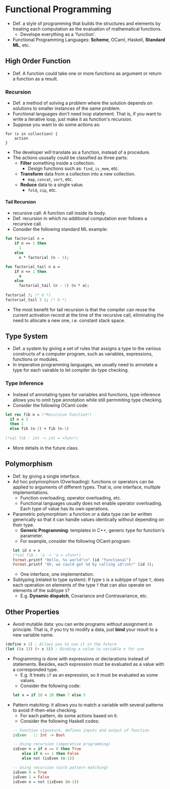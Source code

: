 # Functional Programming
- Def. a style of programming that builds the structures and elements by treating each computation as the evaluation of mathematical functions.
	- Develope everything as a 'function'.
- Functional Programming Languages: **Scheme**, OCaml, Haskell, **Standard ML**, etc.

## High Order Function
- Def. A function could take one or more functions as argument or return a function as a result.
### Recursion
- Def. a method of solving a problem where the solution depends on solutions to smaller instances of the same problem.
- Functional languages don't need loop statement. That is, if you want to write a iterative loop, just make it as function's recursion.
- Suppose you want to do some actions as:
```
for (x in collection) {
	action
}
```
- The developer will translate as a function, instead of a procedure.
- The actions ususally could be classified as three parts:
	- **Filter** something inside a collection.
		- Design functions such as: `find`, `is_mem`, etc.
	- **Transform** data from a collection into a new collection.
		- `map`, `concat`, `sort`, etc.
	- **Reduce** data to a single value.
		-  `fold`, `zip`, etc.
#### Tail Recursion
- recursive call: A function call inside its body.
- Def. recursion in which no additional computation ever follows a recursive call.
- Consider the following standard ML example:
```sml
fun factorial n =
    if n <= 1 then
      1
    else
      n * factorial (n - 1);

fun factorial_tail n a =
    if n <= 1 then
      a
    else
      factorial_tail (n - 1) (n * a);
      
factorial 3; (* 6 *)
factorial_tail 3 1; (* 6 *)
```
- The most benefit for tail recursion is that the compiler can reuse the current activation record at the time of the recursive call, eliminating the need to allocate a new one, i.e. constant stack space.

## Type System
- Def. a system by giving a set of rules that assigns a type to the various constructs of a computer program, such as variables, expressions, functions or modules.
- In imperative programming languages, we usually need to annotate a type for each vairable to let compiler do type checking.

### Type Inference
- Instead of annotating types for variables and functions, type inference allows you to omit type annotation while still permmiting type checking.
- Consider the following OCaml code:
```ocaml
let rec fib n = (*Recursive function*)
  if n < 3 
  then 1 
  else fib (n-2) + fib (n-1)
    
(*val fib : int -> int = <fun>*)
```
- More details in the future class.

## Polymorphism
- Def. by giving a single interface.
- Ad hoc polymorphism (Overloading): functions or operators can be applied to arguments of different types. That is, one interface, multiple implementations.
	- Function overloading, operator overloading, etc.
	- Functional languages usually does not enable operator overloading. Each type of value has its own operations.
- Parametric polymorphism: a function or a data type can be written generically so that it can handle values identically without depending on their type.
	- **Generic Programming**: templates in C++, generic type for function's parameter.
	- For example, consider the following OCaml program:
	```OCaml
	let id x = x
	(*val fib : 'a -> 'a = <fun>*)
	Format.printf "Hello, %s world!\n" (id "functional")
	Format.printf "Oh, we could get %d by calling id!\n%!" (id 3);
	```
	- One interface, one implementation.
- Subtyping (related to type system): If type `S` is a subtype of type `T`, does each operation on elements of the type `T` that can also operate on elements of the subtype `S`?
	- E.g. **Dynamic dispatch**, Covariance and Contravariance, etc.

## Other Properties

- Avoid mutable data: you can write programs without assignment in principle. That is, if you try to modify a data, just **bind** your result to a new variable name.
```scheme
(define x 1) ; Allows you to use it in the future
(let ((x 1)) (+ x 5)) ; Binding a value to variable x for use
```
- Programming is done with expressions or declarations instead of statements. Besides, each expression must be evaluated as a value with a corresponded type.
	- E.g. It treats `if` as an expression, so it must be evaluated as some values.
	- Consider the following code:
	```ocaml
	let x = if 10 < 20 then 7 else 5
	```
- Pattern matching: it allows you to match a variable with several patterns to avoid if-then-else checking.
	- For each pattern, do some actions based on it.
	- Consider the following Haskell codes:
	```Haskell
	-- Function signature, defines inputs and output of function
	isEven   :: Int -> Bool 
	
	-- Using recursion (imperative programming)
	isEven n = if n == 0 then True 
		else if n == 1 then False 
		else not (isEven (n-1))
	
	-- Using recursion (with pattern matching)
	isEven 0 = True
	isEven 1 = False
	isEven n = not (isEven (n-1))
	```
